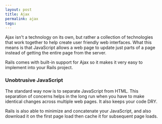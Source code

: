 ```yaml
---
layout: post
title: Ajax
permalink: ajax
tags:
---
```


Ajax isn't a technology on its own, but rather a collection of technologies that work together to help create user friendly web interfaces. What this means is that JavaScript allows a web page to update just parts of a page instead of getting the entire page from the server.

Rails comes with built-in support for Ajax so it makes it very easy to implement into your Rails project.

### Unobtrusive JavaScript
The standard way now is to separate JavaScript from HTML. This separation of concerns helps in the long run when you have to make identical changes across multiple web pages. It also keeps your code DRY.

Rails is also able to minimize and concatenate your JavaScript, and also download it on the first page load then cache it for subsequent page loads.


